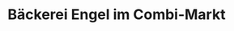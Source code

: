 ---
title: "Bäckerei Engel im Combi-Markt"
url: /detmold/baeckerei-engel-im-combi-markt/
shop: Bäckerei
---